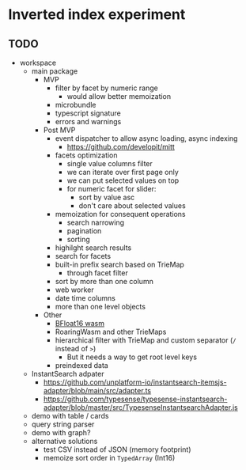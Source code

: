 # Inverted index experiment

## TODO

- workspace
  - main package
    - MVP
      - filter by facet by numeric range
        - would allow better memoization
      - microbundle
      - typescript signature
      - errors and warnings
    - Post MVP
      - event dispatcher to allow async loading, async indexing
        - https://github.com/developit/mitt
      - facets optimization
        - single value columns filter
        - we can iterate over first page only
        - we can put selected values on top
        - for numeric facet for slider:
          - sort by value asc
          - don't care about selected values
      - memoization for consequent operations
        - search narrowing
        - pagination
        - sorting
      - highilght search results
      - search for facets
      - built-in prefix search based on TrieMap
        - through facet filter
      - sort by more than one column
      - web worker
      - date time columns
      - more than one level objects
    - Other
      - [BFloat16 wasm](https://github.com/tc39/proposal-float16array/issues/7)
      - RoaringWasm and other TrieMaps
      - hierarchical filter with TrieMap and custom separator (`/` instead of `>`)
        - But it needs a way to get root level keys
      - preindexed data
  - InstantSearch adpater
    - https://github.com/unplatform-io/instantsearch-itemsjs-adapter/blob/main/src/adapter.ts
    - https://github.com/typesense/typesense-instantsearch-adapter/blob/master/src/TypesenseInstantsearchAdapter.js
  - demo with table / cards
  - query string parser
  - demo with graph?
  - alternative solutions
    - test CSV instead of JSON (memory footprint)
    - memoize sort order in `TypedArray` (Int16)
